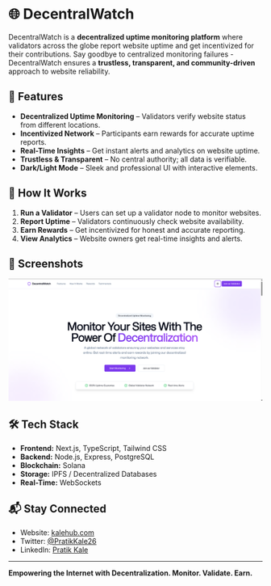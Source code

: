 # 🌐 DecentralWatch

DecentralWatch is a **decentralized uptime monitoring platform** where validators across the globe report website uptime and get incentivized for their contributions. Say goodbye to centralized monitoring failures - DecentralWatch ensures a **trustless, transparent, and community-driven** approach to website reliability.

## 🚀 Features

- **Decentralized Uptime Monitoring** – Validators verify website status from different locations.
- **Incentivized Network** – Participants earn rewards for accurate uptime reports.
- **Real-Time Insights** – Get instant alerts and analytics on website uptime.
- **Trustless & Transparent** – No central authority; all data is verifiable.
- **Dark/Light Mode** – Sleek and professional UI with interactive elements.

## 🎯 How It Works

1. **Run a Validator** – Users can set up a validator node to monitor websites.
2. **Report Uptime** – Validators continuously check website availability.
3. **Earn Rewards** – Get incentivized for honest and accurate reporting.
4. **View Analytics** – Website owners get real-time insights and alerts.

## 📸 Screenshots

![Landing Page Preview](./preview.png)
<!-- ![Landing Page Preview](./preview.png) -->

## 🛠️ Tech Stack

- **Frontend:** Next.js, TypeScript, Tailwind CSS
- **Backend:** Node.js, Express, PostgreSQL
- **Blockchain:** Solana
- **Storage:** IPFS / Decentralized Databases
- **Real-Time:** WebSockets

## 📬 Stay Connected

- Website: [kalehub.com](https://Uptora.xyz)
- Twitter: [@PratikKale26](https://x.com/pratikkale26)
- LinkedIn: [Pratik Kale](https://www.linkedin.com/in/pratikkale26/)

---

**Empowering the Internet with Decentralization. Monitor. Validate. Earn.**
